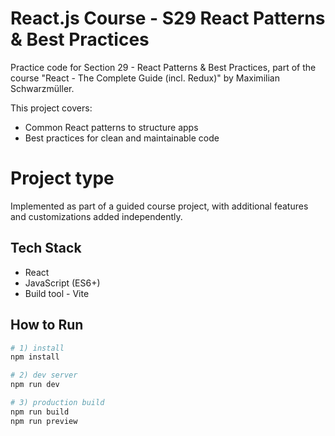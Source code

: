 # React.js Course - S29 React Patterns & Best Practices

Practice code for Section 29 - React Patterns & Best Practices, part of the course "React - The Complete Guide (incl. Redux)" by Maximilian Schwarzmüller.

This project covers:
- Common React patterns to structure apps
- Best practices for clean and maintainable code
  
# Project type
Implemented as part of a guided course project, with additional features and customizations added independently.

## Tech Stack
- React
- JavaScript (ES6+)
- Build tool - Vite
## How to Run

```bash
# 1) install
npm install

# 2) dev server
npm run dev

# 3) production build
npm run build
npm run preview
```
